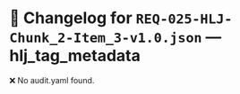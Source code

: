 # 📝 Changelog for `REQ-025-HLJ-Chunk_2-Item_3-v1.0.json` — **hlj_tag_metadata**

❌ No audit.yaml found.
